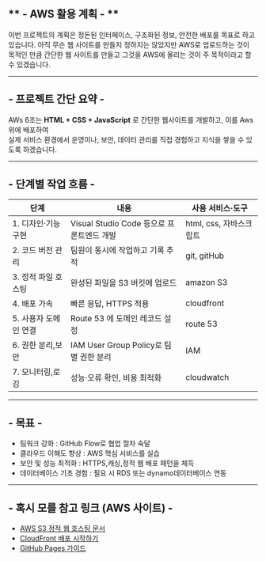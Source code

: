 ## ** - AWS 활용 계획 - **

이번 프로젝트의 계획은 정돈된 인터페이스, 구조화된 정보, 안전한 배포를 목표로 하고 있습니다. 
아직 무슨 웹 사이트를 만들지 정하지는 않았지만 AWS로 업로드하는 것이 목적인 만큼 간단한 웹 사이트를 만들고
그것을 AWS에 올리는 것이 주 목적이라고 할 수 있겠습니다.

---

##  - 프로젝트 간단 요약 -

AWs 6조는 **HTML + CSS + JavaScript** 로 간단한 웹사이트를 개발하고, 이를 Aws 위에 배포하여  
실제 서비스 환경에서 운영이나, 보안, 데이터 관리를 직접 경험하고 지식을 쌓을 수 있도록 하겠습니다.

---

## - 단계별 작업 흐름 - 

| 단계 | 내용 | 사용 서비스·도구 |
| --- | --- | --- |
| 1. 디자인·기능 구현 | Visual Studio Code 등으로 프론트엔드 개발 | html, css, 자바스크립트 |
| 2️. 코드 버전 관리 | 팀원이 동시에 작업하고 기록 추적 | git, gitHub |
| 3️. 정적 파일 호스팅 | 완성된 파일을 S3 버킷에 업로드 | amazon S3 |
| 4️. 배포 가속 | 빠른 응답, HTTPS 적용 | cloudfront |
| 5️. 사용자 도메인 연결 | Route 53 에 도메인 레코드 설정 | route 53 |
| 6️. 권한 분리,보안 | IAM User Group Policy로 팀별 권한 분리 | IAM |
| 7️. 모니터링,로깅 | 성능·오류 확인, 비용 최적화 | cloudwatch |

---

## - 목표 -

- 팀워크 강화 : GitHub Flow로 협업 절차 숙달
- 클라우드 이해도 향상 : AWS 핵심 서비스를 실습  
- 보안 및 성능 최적화 : HTTPS,캐싱,정적 웹 배포 패턴을 체득  
- 데이터베이스 기초 경험 : 필요 시 RDS 또는 dynamo데이터베이스 연동 

---

## - 혹시 모를 참고 링크 (AWS 사이트) -

- [AWS S3 정적 웹 호스팅 문서](https://docs.aws.amazon.com/ko_kr/AmazonS3/latest/dev/WebsiteHosting.html)
- [CloudFront 배포 시작하기](https://docs.aws.amazon.com/ko_kr/AmazonCloudFront/latest/DeveloperGuide/GettingStarted.html)
- [GitHub Pages 가이드](https://aws.amazon.com/ko/blogs/)

